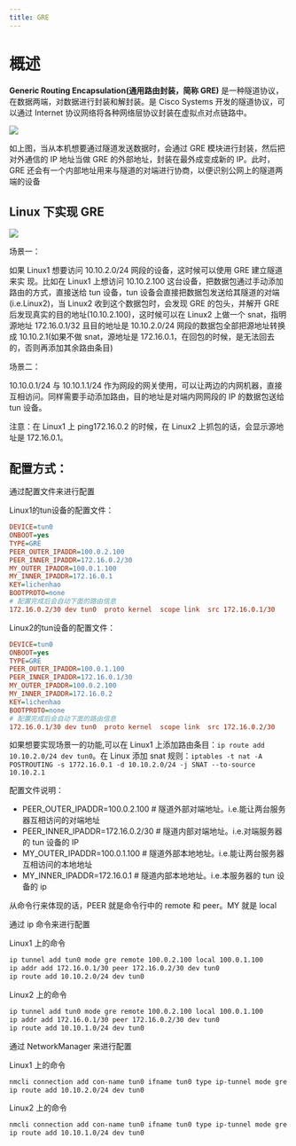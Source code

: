 ```yaml
---
title: GRE
---
```


# 概述

**Generic Routing Encapsulation(通用路由封装，简称 GRE)** 是一种隧道协议，在数据两端，对数据进行封装和解封装。是 Cisco Systems 开发的隧道协议，可以通过 Internet 协议网络将各种网络层协议封装在虚拟点对点链路中。

![](https://notes-learning.oss-cn-beijing.aliyuncs.com/qp0rg3/1616160946635-68a0d422-0333-48eb-aa84-f8f03f1c76a0.jpeg)

如上图，当从本机想要通过隧道发送数据时，会通过 GRE 模块进行封装，然后把对外通信的 IP 地址当做 GRE 的外部地址，封装在最外成变成新的 IP。此时，GRE 还会有一个内部地址用来与隧道的对端进行协商，以便识别公网上的隧道两端的设备

## Linux 下实现 GRE

![](https://notes-learning.oss-cn-beijing.aliyuncs.com/qp0rg3/1616160946644-61636d63-9002-4967-b9e5-98fb974f4fb7.jpeg)

场景一：

如果 Linux1 想要访问 10.10.2.0/24 网段的设备，这时候可以使用 GRE 建立隧道来实 现。比如在 Linux1 上想访问 10.10.2.100 这台设备，把数据包通过手动添加路由的方式，直接送给 tun 设备，tun 设备会直接把数据包发送给其隧道的对端(i.e.Linux2)，当 Linux2 收到这个数据包时，会发现 GRE 的包头，并解开 GRE 后发现真实的目的地址(10.10.2.100)，这时候可以在 Linux2 上做一个 snat，指明源地址 172.16.0.1/32 且目的地址是 10.10.2.0/24 网段的数据包全部把源地址转换成 10.10.2.1(如果不做 snat，源地址是 172.16.0.1，在回包的时候，是无法回去的，否则再添加其余路由条目)

场景二：

10.10.0.1/24 与 10.10.1.1/24 作为网段的网关使用，可以让两边的内网机器，直接互相访问。同样需要手动添加路由，目的地址是对端内网网段的 IP 的数据包送给 tun 设备。

注意：在 Linux1 上 ping172.16.0.2 的时候，在 Linux2 上抓包的话，会显示源地址是 172.16.0.1。

## 配置方式：

通过配置文件来进行配置

Linux1的tun设备的配置文件：

```ini
DEVICE=tun0
ONBOOT=yes
TYPE=GRE
PEER_OUTER_IPADDR=100.0.2.100
PEER_INNER_IPADDR=172.16.0.2/30
MY_OUTER_IPADDR=100.0.1.100
MY_INNER_IPADDR=172.16.0.1
KEY=lichenhao
BOOTPROTO=none
# 配置完成后会自动下面的路由信息
172.16.0.2/30 dev tun0  proto kernel  scope link  src 172.16.0.1/30
```

Linux2的tun设备的配置文件：

```ini
DEVICE=tun0
ONBOOT=yes
TYPE=GRE
PEER_OUTER_IPADDR=100.0.1.100
PEER_INNER_IPADDR=172.16.0.1/30
MY_OUTER_IPADDR=100.0.2.100
MY_INNER_IPADDR=172.16.0.2
KEY=lichenhao
BOOTPROTO=none
# 配置完成后会自动下面的路由信息
172.16.0.1/30 dev tun0  proto kernel  scope link  src 172.16.0.2/30
```

如果想要实现场景一的功能,可以在 Linux1 上添加路由条目：`ip route add 10.10.2.0/24 dev tun0`。在 Linux 添加 snat 规则：`iptables -t nat -A POSTROUTING -s 1772.16.0.1 -d 10.10.2.0/24 -j SNAT --to-source 10.10.2.1`

配置文件说明：

- PEER_OUTER_IPADDR=100.0.2.100 # 隧道外部对端地址。i.e.能让两台服务器互相访问的对端地址
- PEER_INNER_IPADDR=172.16.0.2/30 # 隧道内部对端地址。i.e.对端服务器的 tun 设备的 IP
- MY_OUTER_IPADDR=100.0.1.100 # 隧道外部本地地址。i.e.能让两台服务器互相访问的本地地址
- MY_INNER_IPADDR=172.16.0.1 # 隧道内部本地地址。i.e.本服务器的 tun 设备的 ip

从命令行来体现的话，PEER 就是命令行中的 remote 和 peer。MY 就是 local

通过 ip 命令来进行配置

Linux1 上的命令

```bash
ip tunnel add tun0 mode gre remote 100.0.2.100 local 100.0.1.100
ip addr add 172.16.0.1/30 peer 172.16.0.2/30 dev tun0
ip route add 10.10.2.0/24 dev tun0
```

Linux2 上的命令

```bash
ip tunnel add tun0 mode gre remote 100.0.2.100 local 100.0.1.100
ip addr add 172.16.0.1/30 peer 172.16.0.2/30 dev tun0
ip route add 10.10.1.0/24 dev tun0
```

通过 NetworkManager 来进行配置

Linux1 上的命令

```bash
nmcli connection add con-name tun0 ifname tun0 type ip-tunnel mode gre ip-tunnel.remote 100.0.2.100 ip-tunnel.local 100.0.1.100 ipv4.method manual ipv4.addresses 172.16.0.1/30
ip route add 10.10.2.0/24 dev tun0
```

Linux2 上的命令

```bash
nmcli connection add con-name tun0 ifname tun0 type ip-tunnel mode gre ip-tunnel.remote 100.0.1.100 ip-tunnel.local 100.0.2.100 ipv4.method manual ipv4.addresses 172.16.0.2/30
ip route add 10.10.1.0/24 dev tun0
```
